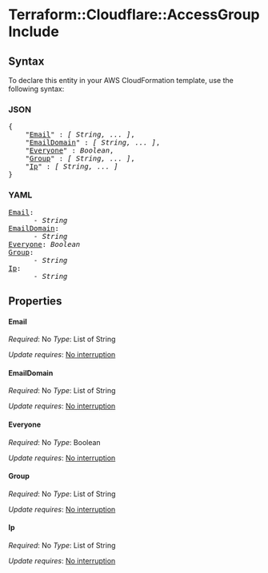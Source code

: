 # Terraform::Cloudflare::AccessGroup Include

## Syntax

To declare this entity in your AWS CloudFormation template, use the following syntax:

### JSON

<pre>
{
    "<a href="#email" title="Email">Email</a>" : <i>[ String, ... ]</i>,
    "<a href="#emaildomain" title="EmailDomain">EmailDomain</a>" : <i>[ String, ... ]</i>,
    "<a href="#everyone" title="Everyone">Everyone</a>" : <i>Boolean</i>,
    "<a href="#group" title="Group">Group</a>" : <i>[ String, ... ]</i>,
    "<a href="#ip" title="Ip">Ip</a>" : <i>[ String, ... ]</i>
}
</pre>

### YAML

<pre>
<a href="#email" title="Email">Email</a>: <i>
      - String</i>
<a href="#emaildomain" title="EmailDomain">EmailDomain</a>: <i>
      - String</i>
<a href="#everyone" title="Everyone">Everyone</a>: <i>Boolean</i>
<a href="#group" title="Group">Group</a>: <i>
      - String</i>
<a href="#ip" title="Ip">Ip</a>: <i>
      - String</i>
</pre>

## Properties

#### Email

_Required_: No
_Type_: List of String

_Update requires_: [No interruption](https://docs.aws.amazon.com/AWSCloudFormation/latest/UserGuide/using-cfn-updating-stacks-update-behaviors.html#update-no-interrupt)

#### EmailDomain

_Required_: No
_Type_: List of String

_Update requires_: [No interruption](https://docs.aws.amazon.com/AWSCloudFormation/latest/UserGuide/using-cfn-updating-stacks-update-behaviors.html#update-no-interrupt)

#### Everyone

_Required_: No
_Type_: Boolean

_Update requires_: [No interruption](https://docs.aws.amazon.com/AWSCloudFormation/latest/UserGuide/using-cfn-updating-stacks-update-behaviors.html#update-no-interrupt)

#### Group

_Required_: No
_Type_: List of String

_Update requires_: [No interruption](https://docs.aws.amazon.com/AWSCloudFormation/latest/UserGuide/using-cfn-updating-stacks-update-behaviors.html#update-no-interrupt)

#### Ip

_Required_: No
_Type_: List of String

_Update requires_: [No interruption](https://docs.aws.amazon.com/AWSCloudFormation/latest/UserGuide/using-cfn-updating-stacks-update-behaviors.html#update-no-interrupt)


